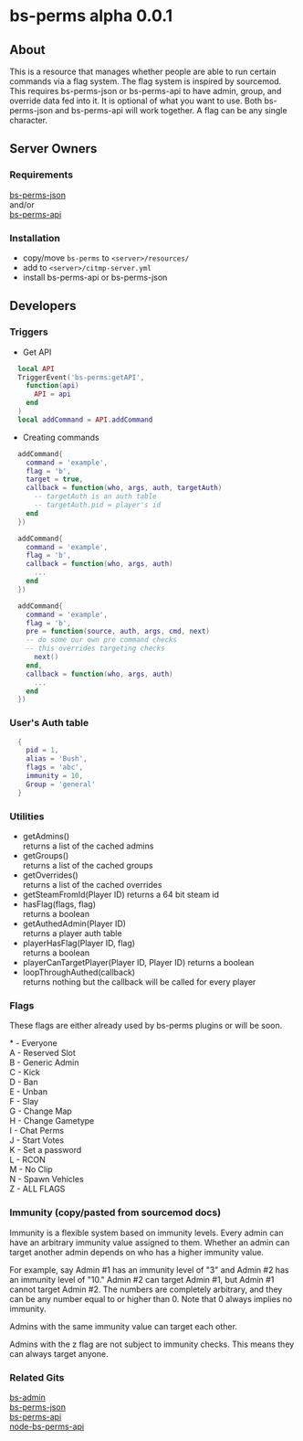 # bs-perms alpha 0.0.1

## About  
This is a resource that manages whether people are able to run certain commands via a flag system.  The flag system is inspired by sourcemod.  This requires bs-perms-json or bs-perms-api to have admin, group, and override data fed into it.  It is optional of what you want to use.  Both bs-perms-json and bs-perms-api will work together.  A flag can be any single character.  

## Server Owners

### Requirements
[bs-perms-json](https://github.com/busheezy/bs-perms-json)  
and/or  
[bs-perms-api](https://github.com/busheezy/bs-perms-api)  

### Installation
 - copy/move ``bs-perms`` to ``<server>/resources/``
 - add to ``<server>/citmp-server.yml``
 - install bs-perms-api or bs-perms-json

## Developers  

### Triggers
- Get API
```Lua
  local API
  TriggerEvent('bs-perms:getAPI',
    function(api)
      API = api
    end
  )
  local addCommand = API.addCommand
```

- Creating commands
```Lua
  addCommand{
    command = 'example',
    flag = 'b',
    target = true,
    callback = function(who, args, auth, targetAuth)
      -- targetAuth is an auth table
      -- targetAuth.pid = player's id
    end
  })
```
```Lua
  addCommand{
    command = 'example',
    flag = 'b',
    callback = function(who, args, auth)
      ...
    end
  })
```
```Lua
  addCommand{
    command = 'example',
    flag = 'b',
    pre = function(source, auth, args, cmd, next)
    -- do some our own pre command checks
    -- this overrides targeting checks
      next()
    end,
    callback = function(who, args, auth)
      ...
    end
  })
```

### User's Auth table
```Lua
  {
    pid = 1,
    alias = 'Bush',
    flags = 'abc',
    immunity = 10,
    Group = 'general'
  }
```

### Utilities
- getAdmins()  
returns a list of the cached admins
- getGroups()  
returns a list of the cached groups
- getOverrides()  
returns a list of the cached overrides
- getSteamFromId(Player ID)
returns a 64 bit steam id
- hasFlag(flags, flag)  
returns a boolean
- getAuthedAdmin(Player ID)  
returns a player auth table
- playerHasFlag(Player ID, flag)  
returns a boolean
- playerCanTargetPlayer(Player ID, Player ID)
returns a boolean
- loopThroughAuthed(callback<player auth>)  
returns nothing but the callback will be called for every player

### Flags
These flags are either already used by bs-perms plugins or will be soon.

\* - Everyone  
A - Reserved Slot  
B - Generic Admin  
C - Kick  
D - Ban  
E - Unban  
F - Slay  
G - Change Map  
H - Change Gametype  
I - Chat Perms  
J - Start Votes  
K - Set a password  
L - RCON  
M - No Clip  
N - Spawn Vehicles  
Z - ALL FLAGS

### Immunity (copy/pasted from sourcemod docs)
Immunity is a flexible system based on immunity levels. Every admin can have an arbitrary immunity value assigned to them. Whether an admin can target another admin depends on who has a higher immunity value.

For example, say Admin #1 has an immunity level of "3" and Admin #2 has an immunity level of "10." Admin #2 can target Admin #1, but Admin #1 cannot target Admin #2. The numbers are completely arbitrary, and they can be any number equal to or higher than 0. Note that 0 always implies no immunity.

Admins with the same immunity value can target each other.

Admins with the z flag are not subject to immunity checks. This means they can always target anyone.

### Related Gits
[bs-admin](https://github.com/busheezy/bs-admin)   
[bs-perms-json](https://github.com/busheezy/bs-perms-json)  
[bs-perms-api](https://github.com/busheezy/bs-perms-api)  
[node-bs-perms-api](https://github.com/busheezy/node-bs-perms-api)
